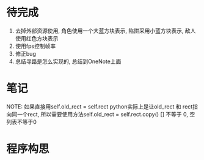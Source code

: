 # 待完成
1. 去掉外部资源使用, 角色使用一个大蓝方块表示, 陷阱采用小蓝方块表示, 敌人使用红色方块表示
2. 使用fps控制帧率
3. 修正bug
4. 总结寻路是怎么实现的, 总结到OneNote上面

#  笔记
NOTE: 如果直接用self.old_rect = self.rect python实际上是让old_rect 和 rect指向同一个rect, 所以需要使用方法self.old_rect = self.rect.copy()
[] 不等于 0, 空列表不等于0
# 程序构思

